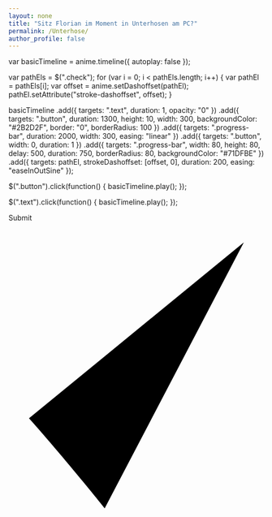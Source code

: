 ```yaml
---
layout: none
title: "Sitz Florian im Moment in Unterhosen am PC?"
permalink: /Unterhose/
author_profile: false
---
```

<html lang="de-CH">
<head>
 <title>Sitz Florian im Moment in Unterhosen am PC?</title>
 <style type="text/css">
  .container {
   margin:0 auto; /* this will center the page */
   width:80%; /*  use your width here */
}
.responsive {
width: 100%;
height: 0;
padding-bottom: 56.25%;
position: relative;
}
.responsive iframe {
position: absolute;
width: 100%;
height: 85%;
}
 </style>
<!-- Global site tag (gtag.js) - Google Analytics -->
<script async src="https://www.googletagmanager.com/gtag/js?id=UA-157295670-1"></script>
<script>
  window.dataLayer = window.dataLayer || [];
  function gtag(){dataLayer.push(arguments);}

  gtag('js', new Date());
  gtag('config', 'UA-157295670-1');
</script>
</head>
var basicTimeline = anime.timeline({
  autoplay: false
});

var pathEls = $(".check");
for (var i = 0; i < pathEls.length; i++) {
  var pathEl = pathEls[i];
  var offset = anime.setDashoffset(pathEl);
  pathEl.setAttribute("stroke-dashoffset", offset);
}

basicTimeline
  .add({
    targets: ".text",
    duration: 1,
    opacity: "0"
  })
  .add({
    targets: ".button",
    duration: 1300,
    height: 10,
    width: 300,
    backgroundColor: "#2B2D2F",
    border: "0",
    borderRadius: 100
  })
  .add({
    targets: ".progress-bar",
    duration: 2000,
    width: 300,
    easing: "linear"
  })
  .add({
    targets: ".button",
    width: 0,
    duration: 1
  })
  .add({
    targets: ".progress-bar",
    width: 80,
    height: 80,
    delay: 500,
    duration: 750,
    borderRadius: 80,
    backgroundColor: "#71DFBE"
  })
  .add({
    targets: pathEl,
    strokeDashoffset: [offset, 0],
    duration: 200,
    easing: "easeInOutSine"
  });

$(".button").click(function() {
  basicTimeline.play();
});

$(".text").click(function() {
  basicTimeline.play();
});

<link href="https://fonts.googleapis.com/css?family=Poppins:600" rel="stylesheet">


<main>
  <div class="button">
    <div class="text">Submit</div>
  </div>
  <div class="progress-bar"></div>
  <svg x="0px" y="0px"
   viewBox="0 0 25 30" style="enable-background:new 0 0 25 30;">
    <path class="check" class="st0" d="M2,19.2C5.9,23.6,9.4,28,9.4,28L23,2"/>
  </svg>
</main>
